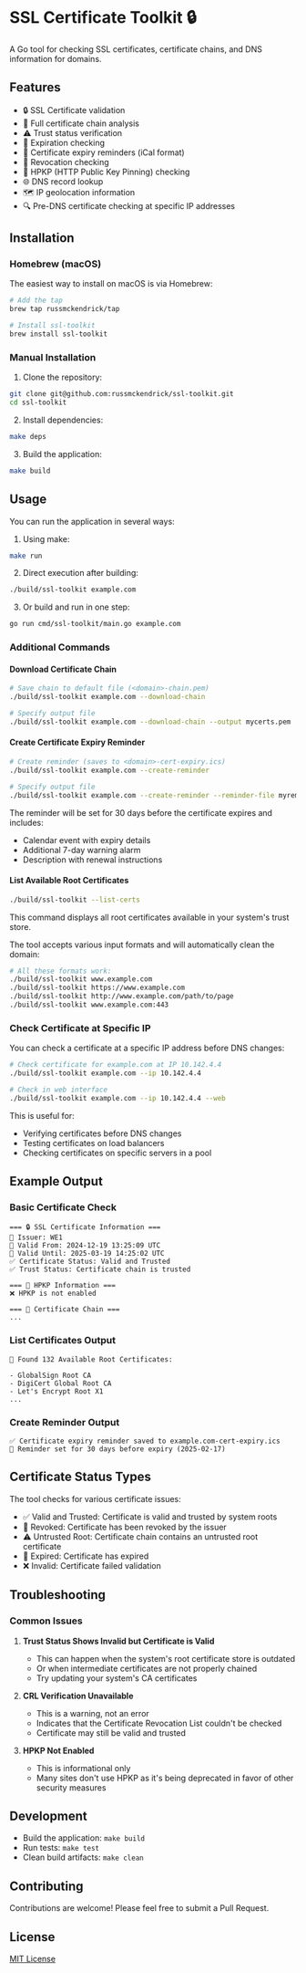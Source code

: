# SSL Certificate Toolkit 🔒

A Go tool for checking SSL certificates, certificate chains, and DNS information for domains.

## Features

- 🔒 SSL Certificate validation
- 🔗 Full certificate chain analysis
- ⚠️ Trust status verification
- 📅 Expiration checking
- 📅 Certificate expiry reminders (iCal format)
- 🚫 Revocation checking
- 📌 HPKP (HTTP Public Key Pinning) checking
- 🌐 DNS record lookup
- 🗺️ IP geolocation information
- 🔍 Pre-DNS certificate checking at specific IP addresses

## Installation

### Homebrew (macOS)

The easiest way to install on macOS is via Homebrew:

```bash
# Add the tap
brew tap russmckendrick/tap

# Install ssl-toolkit
brew install ssl-toolkit
```

### Manual Installation

1. Clone the repository:
```bash
git clone git@github.com:russmckendrick/ssl-toolkit.git
cd ssl-toolkit
```

2. Install dependencies:
```bash
make deps
```

3. Build the application:
```bash
make build
```

## Usage

You can run the application in several ways:

1. Using make:
```bash
make run
```

2. Direct execution after building:
```bash
./build/ssl-toolkit example.com
```

3. Or build and run in one step:
```bash
go run cmd/ssl-toolkit/main.go example.com
```

### Additional Commands

#### Download Certificate Chain
```bash
# Save chain to default file (<domain>-chain.pem)
./build/ssl-toolkit example.com --download-chain

# Specify output file
./build/ssl-toolkit example.com --download-chain --output mycerts.pem
```

#### Create Certificate Expiry Reminder
```bash
# Create reminder (saves to <domain>-cert-expiry.ics)
./build/ssl-toolkit example.com --create-reminder

# Specify output file
./build/ssl-toolkit example.com --create-reminder --reminder-file myreminder.ics
```
The reminder will be set for 30 days before the certificate expires and includes:
- Calendar event with expiry details
- Additional 7-day warning alarm
- Description with renewal instructions

#### List Available Root Certificates
```bash
./build/ssl-toolkit --list-certs
```
This command displays all root certificates available in your system's trust store.

The tool accepts various input formats and will automatically clean the domain:

```bash
# All these formats work:
./build/ssl-toolkit www.example.com
./build/ssl-toolkit https://www.example.com
./build/ssl-toolkit http://www.example.com/path/to/page
./build/ssl-toolkit www.example.com:443
```

### Check Certificate at Specific IP

You can check a certificate at a specific IP address before DNS changes:

```bash
# Check certificate for example.com at IP 10.142.4.4
./build/ssl-toolkit example.com --ip 10.142.4.4

# Check in web interface
./build/ssl-toolkit example.com --ip 10.142.4.4 --web
```

This is useful for:
- Verifying certificates before DNS changes
- Testing certificates on load balancers
- Checking certificates on specific servers in a pool

## Example Output

### Basic Certificate Check
```
=== 🔒 SSL Certificate Information ===
🏢 Issuer: WE1
📅 Valid From: 2024-12-19 13:25:09 UTC
📅 Valid Until: 2025-03-19 14:25:02 UTC
✅ Certificate Status: Valid and Trusted
✅ Trust Status: Certificate chain is trusted

=== 📌 HPKP Information ===
❌ HPKP is not enabled

=== 🔗 Certificate Chain ===
...
```

### List Certificates Output
```
📜 Found 132 Available Root Certificates:

- GlobalSign Root CA
- DigiCert Global Root CA
- Let's Encrypt Root X1
...
```

### Create Reminder Output
```
✅ Certificate expiry reminder saved to example.com-cert-expiry.ics
📅 Reminder set for 30 days before expiry (2025-02-17)
```

## Certificate Status Types

The tool checks for various certificate issues:

- ✅ Valid and Trusted: Certificate is valid and trusted by system roots
- 🚫 Revoked: Certificate has been revoked by the issuer
- ⚠️ Untrusted Root: Certificate chain contains an untrusted root certificate
- 📛 Expired: Certificate has expired
- ❌ Invalid: Certificate failed validation

## Troubleshooting

### Common Issues

1. **Trust Status Shows Invalid but Certificate is Valid**
   - This can happen when the system's root certificate store is outdated
   - Or when intermediate certificates are not properly chained
   - Try updating your system's CA certificates

2. **CRL Verification Unavailable**
   - This is a warning, not an error
   - Indicates that the Certificate Revocation List couldn't be checked
   - Certificate may still be valid and trusted

3. **HPKP Not Enabled**
   - This is informational only
   - Many sites don't use HPKP as it's being deprecated in favor of other security measures

## Development

- Build the application: `make build`
- Run tests: `make test`
- Clean build artifacts: `make clean`

## Contributing

Contributions are welcome! Please feel free to submit a Pull Request.

## License

[MIT License](LICENSE)
